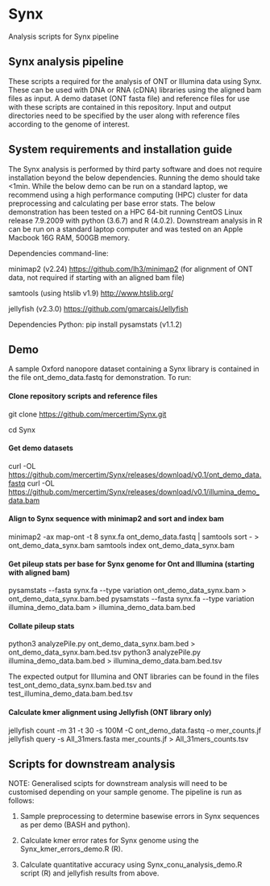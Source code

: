 # Synx
Analysis scripts for Synx pipeline

## Synx analysis pipeline
These scripts a required for the analysis of ONT or Illumina data using Synx. These can be used with DNA or RNA (cDNA) libraries using the aligned bam files as input. A demo dataset (ONT fasta file) and reference files for use with these scripts are contained in this repository. Input and output directories need to be specified by the user along with reference files according to the genome of interest.

## System requirements and installation guide
The Synx analysis is performed by third party software and does not require installation beyond the below dependencies. Running the demo should take <1min. While the below demo can be run on a standard laptop, we recommend using a high performance computing (HPC) cluster for data preprocessing and calculating per base error stats. The below demonstration has been tested on a HPC 64-bit running CentOS Linux release 7.9.2009 with python (3.6.7) and R (4.0.2). Downstream analysis in R can be run on a standard laptop computer and was tested on an Apple Macbook 16G RAM, 500GB memory.

Dependencies command-line:

minimap2 (v2.24) https://github.com/lh3/minimap2 (for alignment of ONT data, not required if starting with an aligned bam file)

samtools (using htslib v1.9) http://www.htslib.org/

jellyfish (v2.3.0) https://github.com/gmarcais/Jellyfish

Dependencies Python:
pip install pysamstats (v1.1.2)

## Demo
A sample Oxford nanopore dataset containing a Synx library is contained in the file ont_demo_data.fastq for demonstration. To run:

#### Clone repository scripts and reference files
git clone https://github.com/mercertim/Synx.git

cd Synx

#### Get demo datasets
curl -OL https://github.com/mercertim/Synx/releases/download/v0.1/ont_demo_data.fastq
curl -OL https://github.com/mercertim/Synx/releases/download/v0.1/illumina_demo_data.bam

#### Align to Synx sequence with minimap2 and sort and index bam
minimap2 -ax map-ont -t 8 synx.fa ont_demo_data.fastq | samtools sort - > ont_demo_data_synx.bam
samtools index ont_demo_data_synx.bam

#### Get pileup stats per base for Synx genome for Ont and Illumina (starting with aligned bam)
pysamstats --fasta synx.fa --type variation ont_demo_data_synx.bam > ont_demo_data_synx.bam.bed
pysamstats --fasta synx.fa --type variation illumina_demo_data.bam > illumina_demo_data.bam.bed
 
#### Collate pileup stats 
python3 analyzePile.py ont_demo_data_synx.bam.bed > ont_demo_data_synx.bam.bed.tsv
python3 analyzePile.py illumina_demo_data.bam.bed > illumina_demo_data.bam.bed.tsv

The expected output for Illumina and ONT libraries can be found in the files test_ont_demo_data_synx.bam.bed.tsv and test_illumina_demo_data.bam.bed.tsv

#### Calculate kmer alignment using Jellyfish (ONT library only)
jellyfish count -m 31 -t 30 -s 100M -C ont_demo_data.fastq -o mer_counts.jf
jellyfish query -s All_31mers.fasta mer_counts.jf > All_31mers_counts.tsv

## Scripts for downstream analysis
NOTE: Generalised scipts for downstream analysis will need to be customised depending on your sample genome. The pipeline is run as follows:

1. Sample preprocessing to determine basewise errors in Synx sequences as per demo (BASH and python).

2. Calculate kmer error rates for Synx genome using the Synx_kmer_errors_demo.R (R).

3. Calculate quantitative accuracy using Synx_conu_analysis_demo.R script (R) and jellyfish results from above.
